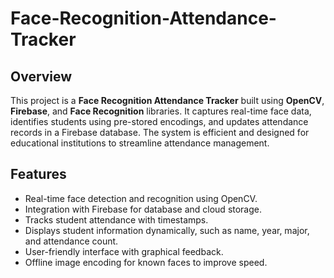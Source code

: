 # Face-Recognition-Attendance-Tracker

## Overview
This project is a **Face Recognition Attendance Tracker** built using **OpenCV**, **Firebase**, and **Face Recognition** libraries. It captures real-time face data, identifies students using pre-stored encodings, and updates attendance records in a Firebase database. The system is efficient and designed for educational institutions to streamline attendance management.

## Features
- Real-time face detection and recognition using OpenCV.
- Integration with Firebase for database and cloud storage.
- Tracks student attendance with timestamps.
- Displays student information dynamically, such as name, year, major, and attendance count.
- User-friendly interface with graphical feedback.
- Offline image encoding for known faces to improve speed.

